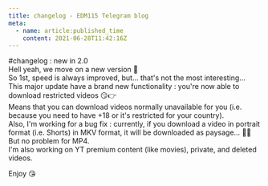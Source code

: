 ```yaml
---
title: changelog - EDM115 Telegram blog
meta:
  - name: article:published_time
    content: 2021-06-28T11:42:16Z
---
```


#changelog : new in 2.0  
Hell yeah, we move on a new version :partying_face:  
So 1st, speed is always improved, but… that's not the most interesting…  
This major update have a brand new functionality : you're now able to download restricted videos :smirk::point_right:  
Means that you can download videos normally unavailable for you (i.e. because you need to have +18 or it's restricted for your country).  
Also, I'm working for a bug fix : currently, if you download a video in portrait format (i.e. Shorts) in MKV format, it will be downloaded as paysage… :man_facepalming: But no problem for MP4.  
I'm also working on YT premium content (like movies), private, and deleted videos.  
  
Enjoy :kissing_heart:
